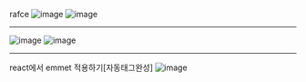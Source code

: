 rafce
![image](https://github.com/hyunju960429/React/assets/145514544/4fc6ec3a-6f32-4e86-b267-2fa92990e926)
![image](https://github.com/hyunju960429/React/assets/145514544/739828b6-2219-4c06-a95b-37a4dbad0d97)

-------------------------------------------

![image](https://github.com/hyunju960429/React/assets/145514544/53006aad-2579-4c0f-af13-6f3a5adc01ab)
![image](https://github.com/hyunju960429/React/assets/145514544/6d265348-23ac-40f2-8015-f37656aead26)

-----------------------------------------
react에서 emmet 적용하기[자동태그완성]
![image](https://github.com/hyunju960429/React/assets/145514544/9a825bc0-b994-4c4d-b748-f7a87f4c8a00)
